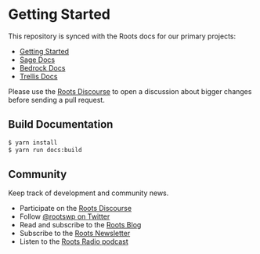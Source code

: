 # Getting Started

This repository is synced with the Roots docs for our primary projects:

- [Getting Started](https://roots.io/getting-started/docs/)
- [Sage Docs](https://roots.io/sage/docs/)
- [Bedrock Docs](https://roots.io/bedrock/docs/)
- [Trellis Docs](https://roots.io/trellis/docs/)

Please use the [Roots Discourse](https://discourse.roots.io/) to open a discussion about bigger changes before sending a pull request.

## Build Documentation

```bash
$ yarn install
$ yarn run docs:build
```

## Community

Keep track of development and community news.

- Participate on the [Roots Discourse](https://discourse.roots.io/)
- Follow [@rootswp on Twitter](https://twitter.com/rootswp)
- Read and subscribe to the [Roots Blog](https://roots.io/blog/)
- Subscribe to the [Roots Newsletter](https://roots.io/subscribe/)
- Listen to the [Roots Radio podcast](https://roots.io/podcast/)
